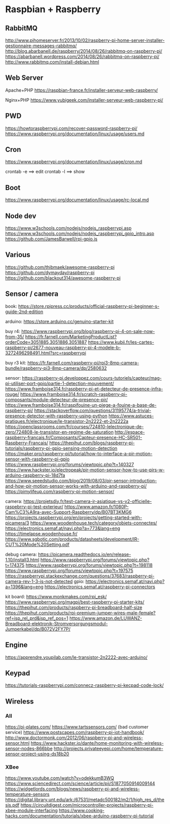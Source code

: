 

# Raspbian + Raspberry

## RabbitMQ
http://www.pihomeserver.fr/2013/10/02/raspberry-pi-home-server-installer-gestionnaire-messages-rabbitmq/
http://blog.abarbanell.de/raspberry/2014/08/26/rabbitmq-on-raspberry-pi/
https://abarbanell.wordpress.com/2014/08/26/rabbitmq-on-raspberry-pi/
http://www.rabbitmq.com/install-debian.html

## Web Server

Apache+PHP
https://raspbian-france.fr/installer-serveur-web-raspberry/

Nginx+PHP
https://www.yubigeek.com/installer-serveur-web-raspberry-pi/

## PWD
https://howtoraspberrypi.com/recover-password-raspberry-pi/
https://www.raspberrypi.org/documentation/linux/usage/users.md

## Cron
https://www.raspberrypi.org/documentation/linux/usage/cron.md

crontab -e ==> edit
crontab -l ==> show

## Boot
https://www.raspberrypi.org/documentation/linux/usage/rc-local.md

## Node dev
https://www.w3schools.com/nodejs/nodejs_raspberrypi.asp
https://www.w3schools.com/nodejs/nodejs_raspberrypi_gpio_intro.asp
https://github.com/JamesBarwell/rpi-gpio.js

## Various
https://github.com/thibmaek/awesome-raspberry-pi
https://github.com/dymayday/raspberry-pi
https://github.com/blackout314/awesome-raspberry-pi

##  Sensor / camera

book:
https://store.rpipress.cc/products/official-raspberry-pi-beginner-s-guide-2nd-edition

arduino:
https://store.arduino.cc/genuino-starter-kit

buy r4:
https://www.raspberrypi.org/blog/raspberry-pi-4-on-sale-now-from-35/ 
https://fr.farnell.com/MarketingProductList?orderCode=3051885,3051886,3051887
https://www.kubii.fr/les-cartes-raspberry-pi/2677-nouveau-raspberry-pi-4-modele-b-3272496298491.html?src=raspberrypi   

buy r3 kit:
https://fr.farnell.com/raspberry-pi/rpi3-8mp-camera-bundle/raspberry-pi3-8mp-camera/dp/2580632 

sensor:
https://raspberry-pi.developpez.com/cours-tutoriels/capteur/mag-pi-utiliser-port-gpio/partie-1-detection-mouvement/ 
https://www.framboise314.fr/raspberry-pi-et-detecteur-de-presence-infra-rouge/
https://www.framboise314.fr/scratch-raspberry-pi-composants/module-detecteur-de-presence-pir/  
https://www.framboise314.fr/raspifouine-un-piege-a-fouine-a-base-de-raspberry-pi/
https://stackoverflow.com/questions/31195774/a-trivial-presence-detector-with-raspberry-using-python
https://www.astuces-pratiques.fr/electronique/le-transistor-2n2222-et-2n2222a
https://openclassrooms.com/fr/courses/724810-lelectronique-de-zero/724808-le-transistor-en-regime-de-saturation
http://espace-raspberry-francais.fr/Composants/Capteur-presence-HC-SR501-Raspberry-Francais/
https://thepihut.com/blogs/raspberry-pi-tutorials/raspberry-pi-gpio-sensing-motion-detection
https://maker.pro/raspberry-pi/tutorial/how-to-interface-a-pir-motion-sensor-with-raspberry-pi-gpio
https://www.raspberrypi.org/forums/viewtopic.php?t=140327
https://www.hackster.io/electropeak/pir-motion-sensor-how-to-use-pirs-w-arduino-raspberry-pi-18d7fa
https://www.seeedstudio.com/blog/2019/08/03/pir-sensor-introduction-and-how-pir-motion-sensor-works-with-arduino-and-raspberry-pi/
https://pimylifeup.com/raspberry-pi-motion-sensor/

camera:
https://projetsdiy.fr/test-camera-ir-asiatique-vs-v2-officielle-raspebrry-pi-test-exterieur/
https://www.amazon.fr/1080P-Cam%C3%A9ra-avec-Support-Raspberry/dp/B07BT3KMG6
https://projects.raspberrypi.org/en/projects/getting-started-with-picamera/3 
https://www.woodenhouse.tech/category/objets-connectes/
https://electronics.semaf.at/navi.php?a=773&lang=eng
https://timelapse.woodenhouse.fr/
https://www.sgbotic.com/products/datasheets/development/IR-CUT%20Mode%20Setting.pdf

debug camera:
https://picamera.readthedocs.io/en/release-1.10/install3.html
https://www.raspberrypi.org/forums/viewtopic.php?t=174375
https://www.raspberrypi.org/forums/viewtopic.php?t=198118
https://www.raspberrypi.org/forums/viewtopic.php?t=197575
https://raspberrypi.stackexchange.com/questions/37683/raspberry-pi-camera-rev-1-3-is-not-detected
gpio:
https://electronics.semaf.at/navi.php?a=1396&lang=eng
https://electronics.semaf.at/raspberry-pi-connectors

kit board:
https://www.monkmakes.com/rpi_esk/
https://www.raspberrypi.org/magpi/best-raspberry-pi-starter-kits/
https://thepihut.com/products/raspberry-pi-breadboard-half-size
https://thepihut.com/products/rpi-premium-jumper-wires-male-female?ref=isp_rel_prd&isp_ref_pos=1
https://www.amazon.de/LUWANZ-Breadboard-elektronik-Stromversorgungsmodul-Jumperkabel/dp/B072V2FY7P/

## Engine
https://apprendre.youpilab.com/le-transistor-2n2222-avec-arduino/

## Keypad

https://tutorials-raspberrypi.com/connecz-raspberry-pi-kecpad-code-lock/

## Wireless

### All
https://pi-plates.com/
https://www.tartssensors.com/ (bad customer service)
https://www.postscapes.com/raspberry-pi-iot-handbook/
http://www.doctormonk.com/2012/06/raspberry-pi-and-wireless-sensor.html
https://www.hackster.io/dante/home-monitoring-with-wireless-sensor-nodes-866bbe
http://projects.privateeyepi.com/home/temperature-sensor-project-using-ds18b20

### XBee
https://www.youtube.com/watch?v=odekkumB3WQ
https://www.sciencedirect.com/science/article/pii/S1877050914009144
https://widgetlords.com/blogs/news/raspberry-pi-and-wireless-temperature-sensors
https://digital.library.unt.edu/ark:/67531/metadc500182/m2/1/high_res_d/thesis.pdf
https://circuitdigest.com/microcontroller-projects/raspberry-pi-xbee-module-interfacing
https://www.cooking-hacks.com/documentation/tutorials/xbee-arduino-raspberry-pi-tutorial